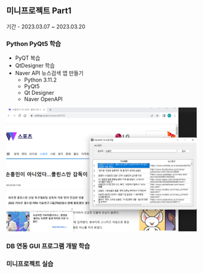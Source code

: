 ## 미니프로젝트 Part1
기간 - 2023.03.07 ~ 2023.03.20

### Python PyQt5 학습
- PyQT 복습
- QtDesigner 학습
- Naver API 뉴스검색 앱 만들기
    - Python 3.11.2
    - PyQt5
    - Qt Designer
    - Naver OpenAPI 

<!-- 사이즈 조정 불가능!
![네이버 뉴스 앱](https://raw.githubusercontent.com/yeseoz/miniprojects/main/imges/navernews.png)
-->

<img src="https://raw.githubusercontent.com/yeseoz/miniprojects/main/imges/navernews.png" width="600" />

### DB 연동 GUI 프로그램 개발 학습

### 미니프로젝트 실습
